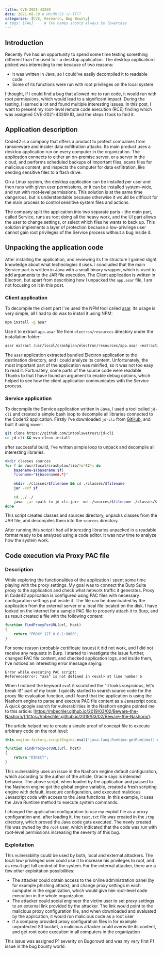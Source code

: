 ```yaml
---
title: CVE-2021-43269
date: 2021-08-30 # HH:MM:SS +/-TTTT
categories: [CVE, Research, Bug Bounty]
# tags: [TAG]     # TAG names should always be lowercase
---
```


## Introduction
Recently I've had an opportunity to spend some time testing something different than I'm used to - a desktop application. The desktop application I picked was interesting to me because of two reasons: 
- It was written in Java, so I could've easily decompiled it to readable code
- Some of its functions were run with root privileges on the local system

I thought, if I could find a bug that allowed me to run code, it would run with root permissions, which would lead to a significant impact. 
During the testing, I learned a lot and found multiple interesting issues. In this post, I want to present my root-level remote code execution (RCE) finding which was assigned CVE-2021-43269 ID, and the steps I took to find it.

## Application description
Code42 is a company that offers a product to protect companies from ransomware and insider data exfiltration attacks. Its main product uses a desktop application run on every computer in the organization. The application connects to either an on-premise server, or a server in the cloud, and performs scheduled backups of important files, scans files for malicious content, and inspects the computer for data exfiltration, like sending sensitive files to a flash drive.

On a Linux system, the desktop application can be installed per user and then runs with given user permissions, or it can be installed system-wide, and run with root-level permissions. This solution is at the same time dangerous, but is understandable because otherwise it would be difficult for the main process to control sensitive system files and actions.

The company split the application into two separate parts - the main part, called Service, runs as root doing all the heavy work, and the UI part allows the user to change settings, or select which files he wants to back up. This solution implements a layer of protection because a low-privilege user cannot gain root privileges of the Service process without a bug inside it.

## Unpacking the application code
After installing the application, and reviewing its file structure I gained slight knowledge about what technologies it uses. I concluded that the main Service part is written in Java with a small binary wrapper, which is used to add arguments to the JAR file execution. The Client application is written in Electron, but apart from describing how I unpacked the `app.asar` file, I am not focusing on it in this post.

### Client application
To decompile the client part I've used the NPM tool called [asar](https://www.npmjs.com/package/asar). Its usage is very simple, all I had to do was to install it using NPM:
```bash
npm install -g asar
```

Use it to extract `app.asar` file from `electron/resources` directory under the installation folder:
```bash
asar extract /usr/local/crashplan/electron/resources/app.asar <extraction destination directory>
```

The `asar` application extracted bundled Electron application to the destination directory, and I could analyze its content. Unfortunately, the most important part of the application was minified, so it was not too easy to read it. Fortunately, some parts of the source code were readable. Thanks to that I have found an argument to enable debug options, which helped to see how the client application communicates with the Service process.

### Service application
To decompile the Service application written in Java, I used a tool called `jd-cli` and created a simple bash loop to decompile all libraries connected to the Code42 application. 
Firstly I've downloaded `jd-cli` from [GitHub](https://github.com/intoolswetrust/jd-cli), and built it using `maven`:
```bash
git clone https://github.com/intoolswetrust/jd-cli
cd jd-cli && mvn clean install
```

after successful build, I've written simple loop to unpack and decompile all interesting libraries:
```bash
mkdir classes sources
for f in /usr/local/crashplan/lib/*c*42*; do
	basename=$(basename $f)
	filename="${basename&.*}"
	
	mkdir ./classes/$filename && cd ./classes/$filename
	jar -xvf $f
	
	cd ../../
	java -jar <path to jd-cli.jar> -od ./sources/$filename ./classes/$filename
done
```
This script creates classes and sources directory, unpacks classes from the JAR file, and decompiles them into the `sources` directory.

After running this script I had all interesting libraries unpacked in a readable format ready to be analyzed using a code editor. It was now time to analyze how the system work.

## Code execution via Proxy PAC file
### Description
While exploring the functionalities of the application I spent some time playing with the proxy settings. My goal was to connect the Burp Suite proxy to the application and check what network traffic it generates. Proxy in Code42 application is configured using PAC files with necessary configuration settings put inside it. The file can be downloaded by the application from the external server or a local file located on the disk. I have looked on the internet for a sample PAC file to properly attach it to Burp, and as result created a file with the following content:

```javascript
function FindProxyForURL(url, host) 
{ 
	return "PROXY 127.0.0.1:8080"; 
}
```

For some reason (probably certificate issues) it did not work, and I did not receive any requests in Burp. I started to investigate the issue further, changed PAC file content, and checked application logs, and inside them, I’ve noticed an interesting error message saying:

```log
Error while executing PAC script:
ReferenceError: "aaa" is not defined in <eval> at line number 6
```

When I noticed the keyword `eval` it scratched the "it looks suspicious, let's break it!" part of my brain. I quickly started to search source code for the proxy file evaluation function, and I found that the application is using the Nashorn engine to parse and execute PAC file content as a Javascript code. A quick google search for vulnerabilities in the Nashorn engine pointed me to this article: [https://mbechler.github.io/2019/03/02/Beware-the-Nashorn/](https://mbechler.github.io/2019/03/02/Beware-the-Nashorn/). 

The article helped me to create a simple proof of concept file to execute arbitrary code on the root level:

```javascript
this.engine.factory.scriptEngine.eval('java.lang.Runtime.getRuntime().exec("touch /tmp/test.txt")'); 

function FindProxyForURL(url, host) 
{ 
	return "DIRECT"; 
}
```

This vulnerability uses an issue in the Nashorn engine default configuration, which according to the author of the article, Oracle says is intended behavior.
The above script, when loaded by the application and passed to the Nashorn engine got the global engine variable, created a fresh scripting engine with default, insecure configuration, and executed malicious Javascript code with access to the Java functions. In this example, it uses the Java Runtime method to execute system commands.

I changed the application configuration to use my exploit file as a proxy configuration and, after loading it, the `test.txt` file was created in the `/tmp` directory, which proved the Java code gets executed. The newly created file was owned by the `root` user, which indicated that the code was run with root-level permissions increasing the severity of this bug.

### Exploitation
This vulnerability could be used by both, local and external attackers. The local low-privileged user could use it to increase his privileges to root, and as result get full control of the system. For the external attacker, there are a few other exploitation possibilities:
- The attacker could obtain access to the online administration panel (by for example phishing attack), and change proxy settings in each computer in the organization, which would give him root-level code execution in the whole organization
- The attacker could social engineer the victim user to set proxy settings to an external link provided by the attacker. The link would point to the malicious proxy configuration file, and when downloaded and evaluated by the application, it would run malicious code as a root user
- If a company provided proxy configuration files in for example unprotected S3 bucket, a malicious attacker could overwrite its content, and get root code execution in all computers in the organization 

This issue was assigned P1 severity on Bugcrowd and was my very first P1 issue in the bug bounty world.
